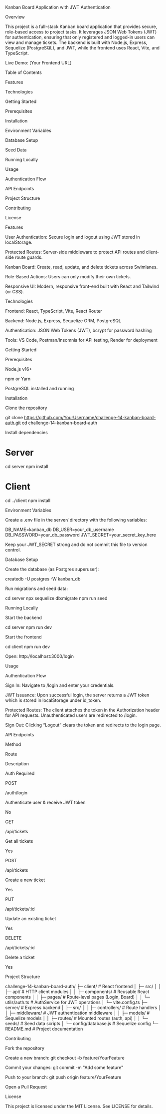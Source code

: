 Kanban Board Application with JWT Authentication

Overview

This project is a full-stack Kanban board application that provides secure, role-based access to project tasks. It leverages JSON Web Tokens (JWT) for authentication, ensuring that only registered and logged-in users can view and manage tickets. The backend is built with Node.js, Express, Sequelize (PostgreSQL), and JWT, while the frontend uses React, Vite, and TypeScript.

Live Demo: [Your Frontend URL]

Table of Contents

Features

Technologies

Getting Started

Prerequisites

Installation

Environment Variables

Database Setup

Seed Data

Running Locally

Usage

Authentication Flow

API Endpoints

Project Structure

Contributing

License

Features

User Authentication: Secure login and logout using JWT stored in localStorage.

Protected Routes: Server-side middleware to protect API routes and client-side route guards.

Kanban Board: Create, read, update, and delete tickets across Swimlanes.

Role-Based Actions: Users can only modify their own tickets.

Responsive UI: Modern, responsive front-end built with React and Tailwind (or CSS).

Technologies

Frontend: React, TypeScript, Vite, React Router

Backend: Node.js, Express, Sequelize ORM, PostgreSQL

Authentication: JSON Web Tokens (JWT), bcrypt for password hashing

Tools: VS Code, Postman/Insomnia for API testing, Render for deployment

Getting Started

Prerequisites

Node.js v16+

npm or Yarn

PostgreSQL installed and running

Installation

Clone the repository

git clone https://github.com/YourUsername/challenge-14-kanban-board-auth.git
cd challenge-14-kanban-board-auth

Install dependencies

# Server
cd server
npm install

# Client
cd ../client
npm install

Environment Variables

Create a .env file in the server/ directory with the following variables:

DB_NAME=kanban_db
DB_USER=your_db_username
DB_PASSWORD=your_db_password
JWT_SECRET=your_secret_key_here

Keep your JWT_SECRET strong and do not commit this file to version control.

Database Setup

Create the database (as Postgres superuser):

createdb -U postgres -W kanban_db

Run migrations and seed data:

cd server
npx sequelize db:migrate
npm run seed

Running Locally

Start the backend

cd server
npm run dev

Start the frontend

cd client
npm run dev

Open: http://localhost:3000/login

Usage

Authentication Flow

Sign In: Navigate to /login and enter your credentials.

JWT Issuance: Upon successful login, the server returns a JWT token which is stored in localStorage under id_token.

Protected Routes: The client attaches the token in the Authorization header for API requests. Unauthenticated users are redirected to /login.

Sign Out: Clicking “Logout” clears the token and redirects to the login page.

API Endpoints

Method

Route

Description

Auth Required

POST

/auth/login

Authenticate user & receive JWT token

No

GET

/api/tickets

Get all tickets

Yes

POST

/api/tickets

Create a new ticket

Yes

PUT

/api/tickets/:id

Update an existing ticket

Yes

DELETE

/api/tickets/:id

Delete a ticket

Yes

Project Structure

challenge-14-kanban-board-auth/
├─ client/                # React frontend
│  ├─ src/
│  │  ├─ api/             # HTTP client modules
│  │  ├─ components/      # Reusable React components
│  │  ├─ pages/           # Route-level pages (Login, Board)
│  │  └─ utils/auth.ts    # AuthService for JWT operations
│  └─ vite.config.ts
├─ server/                # Express backend
│  ├─ src/
│  │  ├─ controllers/     # Route handlers
│  │  ├─ middleware/      # JWT authentication middleware
│  │  ├─ models/          # Sequelize models
│  │  ├─ routes/          # Mounted routes (auth, api)
│  │  └─ seeds/           # Seed data scripts
│  └─ config/database.js  # Sequelize config
└─ README.md              # Project documentation

Contributing

Fork the repository

Create a new branch: git checkout -b feature/YourFeature

Commit your changes: git commit -m "Add some feature"

Push to your branch: git push origin feature/YourFeature

Open a Pull Request

License

This project is licensed under the MIT License. See LICENSE for details.